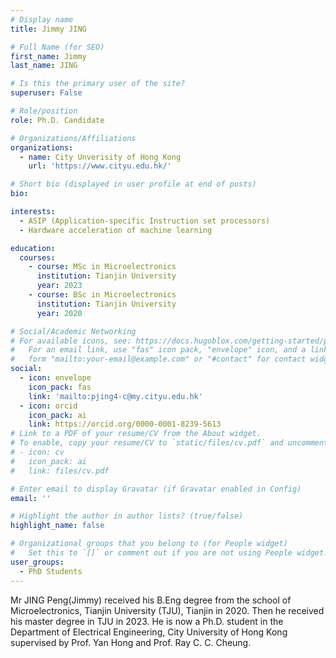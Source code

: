 ```yaml
---
# Display name
title: Jimmy JING

# Full Name (for SEO)
first_name: Jimmy
last_name: JING

# Is this the primary user of the site?
superuser: False

# Role/position
role: Ph.D. Candidate

# Organizations/Affiliations
organizations:
  - name: City Unverisity of Hong Kong
    url: 'https://www.cityu.edu.hk/'

# Short bio (displayed in user profile at end of posts)
bio: 

interests:
  - ASIP (Application-specific Instruction set processors)
  - Hardware acceleration of machine learning

education:
  courses:
    - course: MSc in Microelectronics
      institution: Tianjin University
      year: 2023
    - course: BSc in Microelectronics
      institution: Tianjin University
      year: 2020

# Social/Academic Networking
# For available icons, see: https://docs.hugoblox.com/getting-started/page-builder/#icons
#   For an email link, use "fas" icon pack, "envelope" icon, and a link in the
#   form "mailto:your-email@example.com" or "#contact" for contact widget.
social:
  - icon: envelope
    icon_pack: fas
    link: 'mailto:pjing4-c@my.cityu.edu.hk' 
  - icon: orcid
    icon_pack: ai
    link: https://orcid.org/0000-0001-8239-5613
# Link to a PDF of your resume/CV from the About widget.
# To enable, copy your resume/CV to `static/files/cv.pdf` and uncomment the lines below.
# - icon: cv
#   icon_pack: ai
#   link: files/cv.pdf

# Enter email to display Gravatar (if Gravatar enabled in Config)
email: ''

# Highlight the author in author lists? (true/false)
highlight_name: false

# Organizational groups that you belong to (for People widget)
#   Set this to `[]` or comment out if you are not using People widget.
user_groups:
  - PhD Students
---
```


Mr JING Peng(Jimmy) received his B.Eng degree from the school of Microelectronics, Tianjin University (TJU), Tianjin in 2020. Then he received his master degree in TJU in 2023. He is now a Ph.D. student in the Department of Electrical Engineering, City University of Hong Kong supervised by Prof. Yan Hong and Prof. Ray C. C. Cheung.
